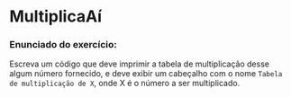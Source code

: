 # MultiplicaAí
### Enunciado do exercício:
Escreva um código que deve imprimir a tabela de multiplicação desse algum número fornecido, e deve exibir um cabeçalho com o nome `Tabela de multiplicação de X`, onde X é o número a ser multiplicado.